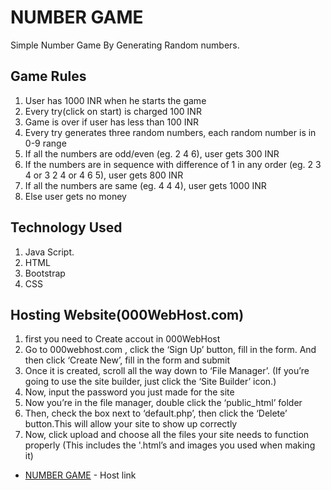 # NUMBER GAME 
  Simple Number Game By Generating Random numbers.

## Game Rules 
 
 1) User has 1000 INR when he starts the game 
 2) Every try(click on start) is charged 100 INR 
 3) Game is over if user has less than 100 INR 
 4) Every try generates three random numbers, each random number is in 0-9 range 
 5) If all the numbers are odd/even (eg. 2 4 6), user gets 300 INR 
 6) If the numbers are in sequence with difference of 1 in any order (eg. 2 3 4 or 3 2 4 or 4 6 5), user gets 800 INR 
 7) If all the numbers are same (eg. 4 4 4), user gets 1000 INR 
 8) Else user gets no money 

## Technology Used  
 1) Java Script. 
 2) HTML 
 3) Bootstrap 
 4) CSS 
 
## Hosting Website(000WebHost.com)
  
  1) first you need to Create accout in 000WebHost 
  2) Go to 000webhost.com , click the ‘Sign Up’ button, fill in the form. And then click ‘Create New’, fill in the form and submit 
  3) Once it is created, scroll all the way down to ‘File Manager’. (If you’re going to use the site builder, just click the ‘Site    Builder’ icon.) 
  4) Now, input the password you just made for the site 
  5) Now you’re in the file manager, double click the ‘public_html’ folder 
  6) Then, check the box next to ‘default.php’, then click the ‘Delete’ button.This will allow your site to show up correctly 
  7) Now, click upload and choose all the files your site needs to function properly (This includes the '.html’s and images you used when       making it) 
    
 * [NUMBER GAME](https://adarshshetty723.000webhostapp.com/) - Host link 
 
